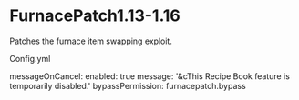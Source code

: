 # FurnacePatch1.13-1.16
Patches the furnace item swapping exploit.


Config.yml

messageOnCancel:
  enabled: true
  message: '&cThis Recipe Book feature is temporarily disabled.'
  bypassPermission: furnacepatch.bypass
